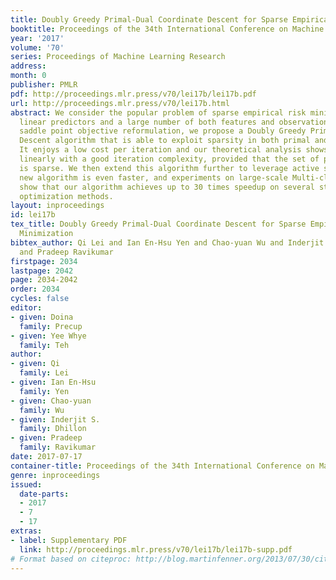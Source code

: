 ```yaml
---
title: Doubly Greedy Primal-Dual Coordinate Descent for Sparse Empirical Risk Minimization
booktitle: Proceedings of the 34th International Conference on Machine Learning
year: '2017'
volume: '70'
series: Proceedings of Machine Learning Research
address: 
month: 0
publisher: PMLR
pdf: http://proceedings.mlr.press/v70/lei17b/lei17b.pdf
url: http://proceedings.mlr.press/v70/lei17b.html
abstract: We consider the popular problem of sparse empirical risk minimization with
  linear predictors and a large number of both features and observations. With a convex-concave
  saddle point objective reformulation, we propose a Doubly Greedy Primal-Dual Coordinate
  Descent algorithm that is able to exploit sparsity in both primal and dual variables.
  It enjoys a low cost per iteration and our theoretical analysis shows that it converges
  linearly with a good iteration complexity, provided that the set of primal variables
  is sparse. We then extend this algorithm further to leverage active sets. The resulting
  new algorithm is even faster, and experiments on large-scale Multi-class data sets
  show that our algorithm achieves up to 30 times speedup on several state-of-the-art
  optimization methods.
layout: inproceedings
id: lei17b
tex_title: Doubly Greedy Primal-Dual Coordinate Descent for Sparse Empirical Risk
  Minimization
bibtex_author: Qi Lei and Ian En-Hsu Yen and Chao-yuan Wu and Inderjit S. Dhillon
  and Pradeep Ravikumar
firstpage: 2034
lastpage: 2042
page: 2034-2042
order: 2034
cycles: false
editor:
- given: Doina
  family: Precup
- given: Yee Whye
  family: Teh
author:
- given: Qi
  family: Lei
- given: Ian En-Hsu
  family: Yen
- given: Chao-yuan
  family: Wu
- given: Inderjit S.
  family: Dhillon
- given: Pradeep
  family: Ravikumar
date: 2017-07-17
container-title: Proceedings of the 34th International Conference on Machine Learning
genre: inproceedings
issued:
  date-parts:
  - 2017
  - 7
  - 17
extras:
- label: Supplementary PDF
  link: http://proceedings.mlr.press/v70/lei17b/lei17b-supp.pdf
# Format based on citeproc: http://blog.martinfenner.org/2013/07/30/citeproc-yaml-for-bibliographies/
---
```

